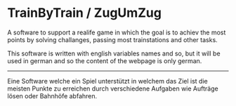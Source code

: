 # TrainByTrain / ZugUmZug
A software to support a realife game in which the goal is to achiev the most points by
solving challanges, passing most trainstations and other tasks.

This software is written with english variables names and so, but it will be used in german and so the content
of the webpage is only german.

---
Eine Software welche ein Spiel unterstützt in welchem das Ziel ist die meisten Punkte zu erreichen durch
verschiedene Aufgaben wie Aufträge lösen oder Bahnhöfe abfahren.